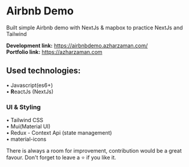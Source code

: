 # Airbnb Demo
Built simple Airbnb demo with NextJs & mapbox to practice NextJs and Tailwind 

<b>Development link:</b> https://airbnbdemo.azharzaman.com/ <br />
<b>Portfolio link:</b> https://azharzaman.com

## Used technologies:
• Javascript(es6+) <br/>
• <b>R</b>eactJs (NextJs) <br/>

### UI & Styling
• Tailwind CSS <br/>
• Mui(Material UI) <br/>
• Redux - Context Api (state management) <br/>
• material-icons <br/>

There is always a room for improvement, 
contribution would be a great favour.
Don't forget to leave a ⭐ if you like it.
